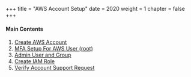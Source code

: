 +++
title = "AWS Account Setup"
date = 2020
weight = 1
chapter = false
+++

#### Main Contents

1. [Create AWS Account](1-create-new-aws-account)
2. [MFA Setup For AWS User (root)](2-mfa-setup-for-aws-user-(root))
3. [Admin User and Group](3-create-admin-user-and-group/)
4. [Create IAM Role](4-aws-role/)
5. [Verify Account Support Request](3-verify-new-account/)